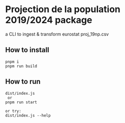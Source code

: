 # Projection de la population 2019/2024 package
a CLI to ingest & transform eurostat proj_19np.csv

## How to install

```
pnpm i
pnpm run build
```

## How to run
```
dist/index.js
 or 
pnpm run start

or try: 
dist/index.js --help
```